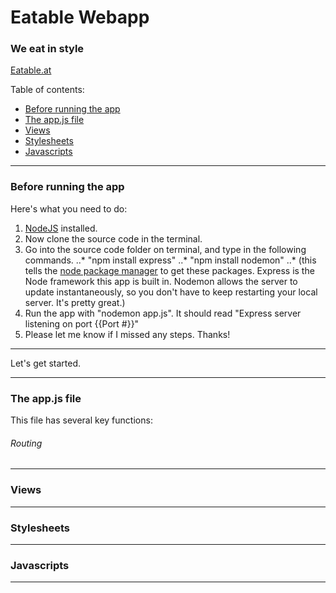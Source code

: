 # **Eatable Webapp**

### We eat in style

[Eatable.at](http://eatable.at)

Table of contents:

* [Before running the app](#before-running-the-app)
* [The app.js file](#the-app.js-file)
* [Views](#views)
* [Stylesheets](#stylesheets)
* [Javascripts](#javascripts)

---

### Before running the app

Here's what you need to do:

1. [NodeJS](http://nodejs.org/download/) installed. 
2. Now clone the source code in the terminal.
3. Go into the source code folder on terminal, and type in the following commands.
..* "npm install express"
..* "npm install nodemon"
..* (this tells the [node package manager](https://npmjs.org/) to get these packages. Express is the Node framework this app is built in. Nodemon allows the server to update instantaneously, so you don't have to keep restarting your local server. It's pretty great.)
4. Run the app with "nodemon app.js". It should read "Express server listening on port {{Port #}}"
5. Please let me know if I missed any steps. Thanks!

---

Let's get started.

---

### The app.js file

This file has several key functions:

###### Routing

---

### Views

---

### Stylesheets

---

### Javascripts

---